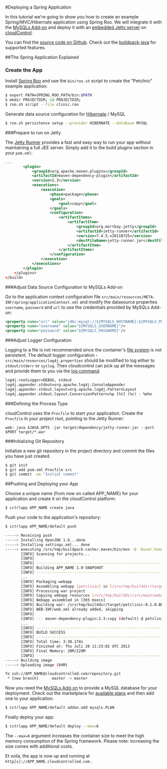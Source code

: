 #Deploying a Spring Application


In this tutorial we're going to show you how to create an example Spring/MVC/Hibernate application using Spring Roo. We will integrate it with the [MySQLs Add-on] and deploy it with an [embedded Jetty server] on [cloudControl]. 

You can find the [source code on Github]. Check out the [buildpack-java] for supported features.


##The Spring Application Explained

### Create the App

Install [Spring Roo] and use the `bin/roo.sh` script to create the "Petclinic" example application:

~~~bash
$ export PATH=SPRING_ROO_PATH/bin:$PATH
$ mkdir PROJECTDIR; cd PROJECTDIR;
$ roo.sh script --file clinic.roo
~~~

Generate data source configuration for [Hibernate] / MySQL

~~~bash
$ roo.sh persistence setup --provider HIBERNATE --database MYSQL
~~~

###Prepare to run on Jetty

The [Jetty Runner] provides a fast and easy way to run your app without maintaining a full JEE server. Simply add it to the build plugins section in your `pom.xml`:

~~~xml
...
        <plugin>
            <groupId>org.apache.maven.plugins</groupId>
            <artifactId>maven-dependency-plugin</artifactId>
            <version>2.3</version>
            <executions>
                <execution>
                    <phase>package</phase>
                    <goals>
                        <goal>copy</goal>
                    </goals>
                    <configuration>
                        <artifactItems>
                            <artifactItem>
                                <groupId>org.mortbay.jetty</groupId>
                                <artifactId>jetty-runner</artifactId>
                                <version>7.4.5.v20110725</version>
                                <destFileName>jetty-runner.jar</destFileName>
                            </artifactItem>
                        </artifactItems>
                    </configuration>
                </execution>
            </executions>
        </plugin>
    </plugins>
</build>
~~~

###Adjust Data Source Configuration to MySQLs Add-on

Go to the application context configuration file `src/main/resources/META-INF/spring/applicationContext.xml` and modify the datasource properties `username`, `password` and `url` to use the credentials provided by MySQLs Add-on:

~~~xml
<property name="url" value="jdbc:mysql://${MYSQLS_HOSTNAME}:${MYSQLS_PORT}/${MYSQLS_DATABASE}"/>
<property name="username" value="${MYSQLS_USERNAME}"/>
<property name="password" value="${MYSQLS_PASSWORD}"/>
~~~

###Adjust Logger Configuration

Logging to a file is not recommended since the container's [file system] is not persistent. The default logger configuration - `src/main/resources/log4j.properties` should be modified to log either to `stdout/stderr` or `syslog`. Then cloudcontrol can  pick up all the messages and provide them to you via the [log command].

~~~xml
log4j.rootLogger=DEBUG, stdout
log4j.appender.stdout=org.apache.log4j.ConsoleAppender
log4j.appender.stdout.layout=org.apache.log4j.PatternLayout
log4j.appender.stdout.layout.ConversionPattern=%p [%t] (%c) - %m%n
~~~

###Defining the Process Type

cloudControl uses the `Procfile` to start your application. Create the `Procfile` in your project root, pointing to the Jetty Runner:

~~~
web: java $JAVA_OPTS -jar target/dependency/jetty-runner.jar --port $PORT target/*.war
~~~

###Initializing Git Repository

Initialize a new git repository in the project directory and commit the files you have just created.

~~~bash
$ git init
$ git add pom.xml Procfile src
$ git commit -am "Initial commit"
~~~

##Pushing and Deploying your App


Choose a unique name (from now on called APP_NAME) for your application and create it on the cloudControl platform:

~~~bash
$ cctrlapp APP_NAME create java
~~~

Push your code to the application's repository:

~~~bash
$ cctrlapp APP_NAME/default push

-----> Receiving push
-----> Installing OpenJDK 1.6...done
-----> Installing settings.xml... done
-----> executing /srv/tmp/buildpack-cache/.maven/bin/mvn -B -Duser.home=/srv/tmp/builddir -Dmaven.repo.local=/srv/tmp/buildpack-cache/.m2/repository -s /srv/tmp/buildpack-cache/.m2/settings.xml -DskipTests=true clean install
       [INFO] Scanning for projects...
       [INFO]
       [INFO] ------------------------------------------------------------------------
       [INFO] Building APP_NAME 1.0-SNAPSHOT
       [INFO] ------------------------------------------------------------------------
       ...
       [INFO] Packaging webapp
       [INFO] Assembling webapp [petclinic] in [/srv/tmp/builddir/target/petclinic-0.1.0.BUILD-SNAPSHOT]
       [INFO] Processing war project
       [INFO] Copying webapp resources [/srv/tmp/builddir/src/main/webapp]
       [INFO] Webapp assembled in [365 msecs]
       [INFO] Building war: /srv/tmp/builddir/target/petclinic-0.1.0.BUILD-SNAPSHOT.war
       [INFO] WEB-INF/web.xml already added, skipping
       [INFO]
       [INFO] --- maven-dependency-plugin:2.3:copy (default) @ petclinic ---
       ...
       [INFO] ------------------------------------------------------------------------
       [INFO] BUILD SUCCESS
       [INFO] ------------------------------------------------------------------------
       [INFO] Total time: 3:38.174s
       [INFO] Finished at: Thu Juli 20 11:23:02 UTC 2013
       [INFO] Final Memory: 20M/229M
       [INFO] ------------------------------------------------------------------------
-----> Building image
-----> Uploading image (84M)

To ssh://APP_NAME@cloudcontrolled.com/repository.git
 * [new branch]      master -> master
~~~

Now you need the [MySQLs Add-on] to provide a MySQL database for your deployment. Check out the marketplace for [available plans] and then add one to your application:

~~~bash
$ cctrlapp APP_NAME/default addon.add mysqls.PLAN
~~~

Finally deploy your app:

~~~bash
$ cctrlapp APP_NAME/default deploy --max=6
~~~

The `--max=6` argument increases the container size to meet the high memory consumption of the Spring framework. Please note: increasing the size comes with additional costs.

Et voila, the app is now up and running at `http[s]://APP_NAME.cloudcontrolled.com` .


[Spring]: http://www.springsource.org/
[embedded Jetty server]: http://jetty.codehaus.org/Jetty/
[Jetty Runner]: http://wiki.eclipse.org/Jetty/Howto/Using_Jetty_Runner
[Spring Roo]: http://www.springsource.org/spring-roo
[MySQLs Add-on]: https://www.cloudcontrol.com/add-ons/mysqls
[cloudControl]: https://www.cloudcontrol.com/
[source code on Github]: https://github.com/cloudControl/java-spring-hibernate-example-app
[buildpack-java]: https://github.com/cloudControl/buildpack-java
[MySQLs Add-on]: https://www.cloudcontrol.com/dev-center/Add-on%20Documentation/Data%20Storage/MySQLs
[available plans]: https://www.cloudcontrol.com/add-ons/mysqls
[file system]: https://www.cloudcontrol.com/dev-center/Platform%20Documentation#non-persistent-filesystem
[Hibernate]: http://www.hibernate.org/
[MVC]: https://en.wikipedia.org/wiki/Model%E2%80%93view%E2%80%93controller
[log command]: https://www.cloudcontrol.com/dev-center/Platform%20Documentation#logging